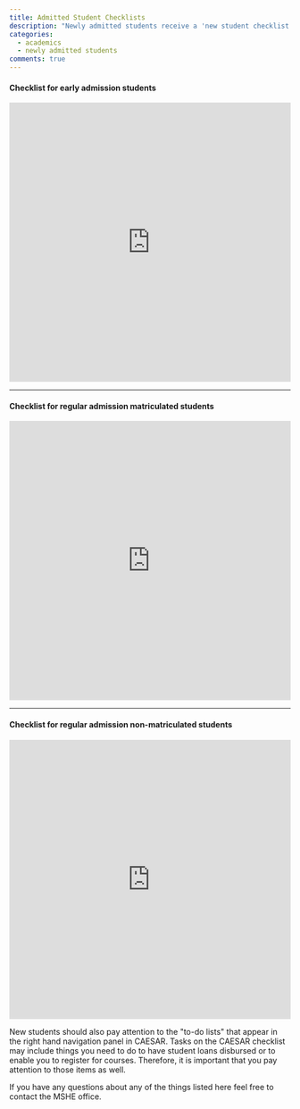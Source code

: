 ```yaml
---
title: Admitted Student Checklists
description: "Newly admitted students receive a 'new student checklist' along with their acceptance letter and other materials. The checklist varies slightly for students who apply for the early admission deadline and students who apply for the regular admission deadline. The checklist is updated occasionally."
categories: 
  - academics 
  - newly admitted students
comments: true
---
```



#### Checklist for early admission students

<iframe src="https://app.box.com/embed/preview/q5qg9xtagdo9g55tyspk?view=&amp;sort=&amp;direction=ASC&amp;theme=dark" width="100%%" height="500" frameborder="0" allowfullscreen="" webkitallowfullscreen="" msallowfullscreen=""></iframe>

* * *

#### Checklist for regular admission matriculated students

<iframe src="https://app.box.com/embed/preview/hnibbw5ylisi3a3gyiu4?theme=dark" width="100%" height="500" frameborder="0" allowfullscreen="" webkitallowfullscreen="" msallowfullscreen=""></iframe>

* * *

#### Checklist for regular admission non-matriculated students

<iframe src="https://app.box.com/embed/preview/wzdp1ea16zt3lt2wq6yq?theme=dark" width="100%" height="500" frameborder="0" allowfullscreen="" webkitallowfullscreen="" msallowfullscreen=""></iframe>

New students should also pay attention to the "to-do lists" that appear in the right hand navigation panel in CAESAR. Tasks on the CAESAR checklist may include things you need to do to have student loans disbursed or to enable you to register for courses. Therefore, it is important that you pay attention to those items as well.

If you have any questions about any of the things listed here feel free to contact the MSHE office.